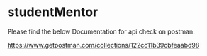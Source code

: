 # studentMentor

Please find the below Documentation for api check on postman:

https://www.getpostman.com/collections/122cc11b39cbfeaabd98

